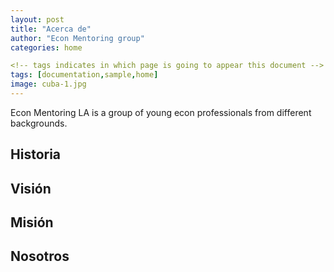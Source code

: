 ```yaml
---
layout: post
title: "Acerca de"
author: "Econ Mentoring group"
categories: home

<!-- tags indicates in which page is going to appear this document -->
tags: [documentation,sample,home]
image: cuba-1.jpg
---
```


Econ Mentoring LA is a group of young econ professionals from different backgrounds.

## Historia


## Visión


## Misión


## Nosotros
